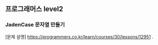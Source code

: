 ## 프로그래머스 level2
### JadenCase 문자열 만들기
[문제 설명] https://programmers.co.kr/learn/courses/30/lessons/12951 .
